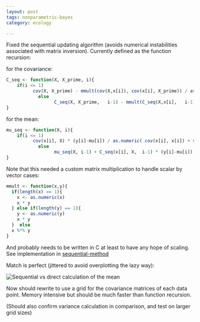 ```yaml
---
layout: post
tags: nonparametric-bayes
category: ecology

---
```



Fixed the sequential updating algorithm (avoids numerical instabilities associated with matrix inversion).  Currently defined as the function recursion:

for the covariance:

```r
C_seq <- function(X, X_prime, i){
    if(i <= 1)
          cov(X, X_prime) - mmult(cov(X,x[i]), cov(x[i], X_prime)) / as.numeric( cov(x[i], x[i]) + sigma_n^2)
            else
                  C_seq(X, X_prime,   i-1) - mmult(C_seq(X,x[i],   i-1), C_seq(x[i], X_prime,   i-1)) / as.numeric( C_seq(x[i], x[i],   i-1)  + sigma_n^2  )
}
```

for the mean:

```r
mu_seq <- function(X, i){
    if(i <= 1)
          cov(x[i], X) * (y[i]-mu[i]) / as.numeric( cov(x[i], x[i]) + sigma_n^2)
            else
                  mu_seq(X, i-1) + C_seq(x[i], X,  i-1) * (y[i]-mu[i]) / as.numeric( C_seq(x[i], x[i], i-1)  + sigma_n^2 )
}
```


Note that this needed a custom matrix multiplication to handle scalar by vector cases:

```r
mmult <- function(x,y){
  if(length(x) == 1){
    x <- as.numeric(x) 
    x * y
  } else if(length(y) == 1){ 
    y <- as.numeric(y)
    x * y
  }  else 
  x %*% y
}
```

And probably needs to be written in C at least to have any hope of scaling. See implementation in [sequential-method](https://github.com/cboettig/nonparametric-bayes/blob/e19802885c6ddf2a30807e6b3addf2b9fa3e2ff0/inst/examples/sequential-method.md)


Match is perfect (jittered to avoid overplotting the lazy way):


![Sequential vs direct calculation of the mean](http://www.carlboettiger.info/assets/figures/2012-11-19-58073767b5-unnamed-chunk-6.png) 

Now should rewrite to use a grid for the covariance matrices of each data point.  Memory intensive but should be much faster than function recursion.  


(Should also confirm variance calculation in comparison, and test on larger grid sizes)
